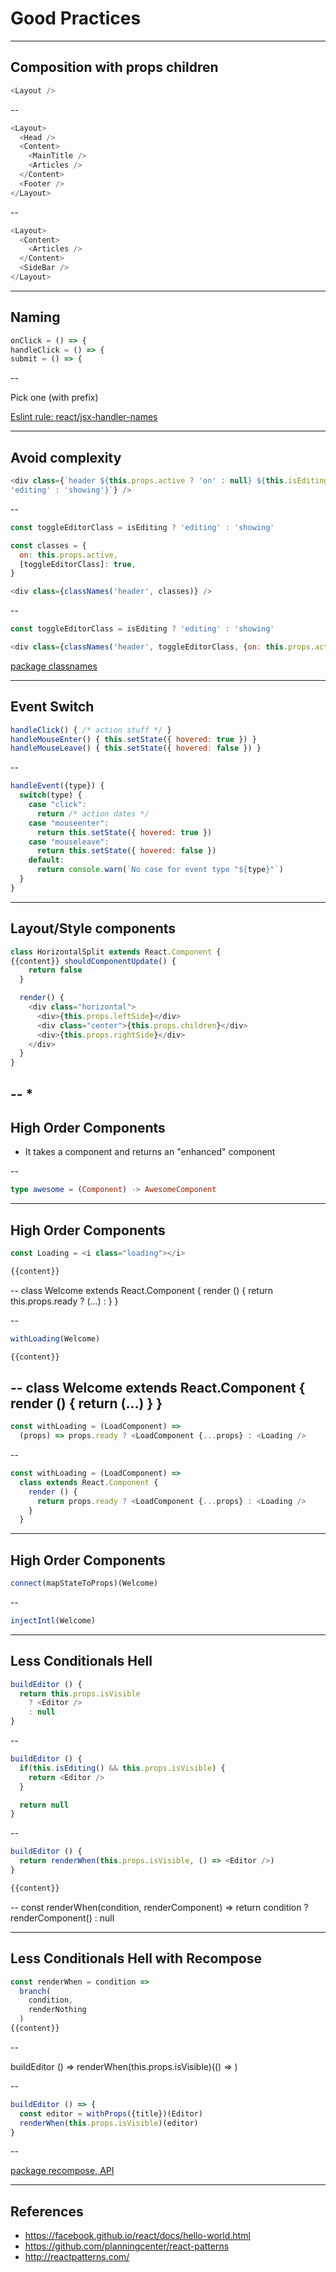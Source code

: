 # Good Practices

---

## Composition with props children

```js
<Layout />
```
--

```js
<Layout>
  <Head />
  <Content>
    <MainTitle />
    <Articles />
  </Content>
  <Footer />
</Layout>
```
--

```js
<Layout>
  <Content>
    <Articles />
  </Content>
  <SideBar />
</Layout>
```

---

## Naming

```js
onClick = () => {
handleClick = () => {
submit = () => {
```

--

Pick one (with prefix)

[Eslint rule: react/jsx-handler-names](https://github.com/yannickcr/eslint-plugin-react/blob/master/docs/rules/jsx-handler-names.md)

---

## Avoid complexity

```js
<div class={`header ${this.props.active ? 'on' : null} ${this.isEditing ?
'editing' : 'showing'}`} />
```

--

```js
const toggleEditorClass = isEditing ? 'editing' : 'showing'

const classes = {
  on: this.props.active,
  [toggleEditorClass]: true,
}

<div class={classNames('header', classes)} />
```

--

```js
const toggleEditorClass = isEditing ? 'editing' : 'showing'

<div class={classNames('header', toggleEditorClass, {on: this.props.active})} />
```

[package classnames](https://github.com/JedWatson/classnames)

<!-- TODO conditions -->

---

## Event Switch

```js
handleClick() { /* action stuff */ }
handleMouseEnter() { this.setState({ hovered: true }) }
handleMouseLeave() { this.setState({ hovered: false }) }
```

--

```js
handleEvent({type}) {
  switch(type) {
    case "click":
      return /* action dates */
    case "mouseenter":
      return this.setState({ hovered: true })
    case "mouseleave":
      return this.setState({ hovered: false })
    default:
      return console.warn(`No case for event type "${type}"`)
  }
}
```

---

## Layout/Style components

```js
class HorizontalSplit extends React.Component {
{{content}} shouldComponentUpdate() {
    return false
  }

  render() {
    <div class="horizontal">
      <div>{this.props.leftSide}</div>
      <div class="center">{this.props.children}</div>
      <div>{this.props.rightSide}</div>
    </div>
  }
}
```

--
*
---

## High Order Components

* It takes a component and returns an "enhanced" component

--

```elm
type awesome = (Component) -> AwesomeComponent
```
---

## High Order Components

```js
const Loading = <i class="loading"></i>

{{content}}
```

--
class Welcome extends React.Component {
  render () {
    return this.props.ready ? (...) : <Loading />
  }
}

--

```js
withLoading(Welcome)

{{content}}
```
--
class Welcome extends React.Component {
  render () {
    return (...)
  }
}
--

```js
const withLoading = (LoadComponent) =>
  (props) => props.ready ? <LoadComponent {...props} : <Loading />
```
--

```js
const withLoading = (LoadComponent) =>
  class extends React.Component {
    render () {
      return props.ready ? <LoadComponent {...props} : <Loading />
    }
  }
```
---
## High Order Components

```js
connect(mapStateToProps)(Welcome)
```
--

```js
injectIntl(Welcome)
```

---

## Less Conditionals Hell

```js
buildEditor () {
  return this.props.isVisible
    ? <Editor />
    : null
}

```

--

```js
buildEditor () {
  if(this.isEditing() && this.props.isVisible) {
    return <Editor />
  }

  return null
}

```
--

```js
buildEditor () {
  return renderWhen(this.props.isVisible, () => <Editor />)
}

{{content}}
```
--
const renderWhen(condition, renderComponent) =>
  return condition ? renderComponent() : null

---

## Less Conditionals Hell with Recompose

```js
const renderWhen = condition =>
  branch(
    condition,
    renderNothing
  )
{{content}}
```
--

buildEditor () =>
  renderWhen(this.props.isVisible)(() => <Editor />)

--
```js
buildEditor () => {
  const editor = withProps({title})(Editor)
  renderWhen(this.props.isVisible)(editor)
}
```
--

[package recompose, API](https://github.com/acdlite/recompose/blob/master/docs/API.md)

---

## References

* https://facebook.github.io/react/docs/hello-world.html
* https://github.com/planningcenter/react-patterns
* http://reactpatterns.com/
